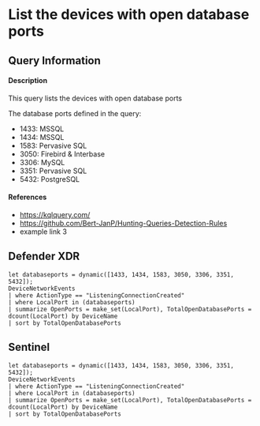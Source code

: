 # List the devices with open database ports

## Query Information

#### Description
This query lists the devices with open database ports

The database ports defined in the query:
- 1433: MSSQL
- 1434: MSSQL
- 1583: Pervasive SQL
- 3050: Firebird & Interbase
- 3306: MySQL
- 3351: Pervasive SQL
- 5432: PostgreSQL

#### References
- https://kqlquery.com/
- https://github.com/Bert-JanP/Hunting-Queries-Detection-Rules
- example link 3

## Defender XDR
```KQL
let databaseports = dynamic([1433, 1434, 1583, 3050, 3306, 3351, 5432]);
DeviceNetworkEvents
| where ActionType == "ListeningConnectionCreated"
| where LocalPort in (databaseports)
| summarize OpenPorts = make_set(LocalPort), TotalOpenDatabasePorts = dcount(LocalPort) by DeviceName
| sort by TotalOpenDatabasePorts
```

## Sentinel
```KQL
let databaseports = dynamic([1433, 1434, 1583, 3050, 3306, 3351, 5432]);
DeviceNetworkEvents
| where ActionType == "ListeningConnectionCreated"
| where LocalPort in (databaseports)
| summarize OpenPorts = make_set(LocalPort), TotalOpenDatabasePorts = dcount(LocalPort) by DeviceName
| sort by TotalOpenDatabasePorts
```
